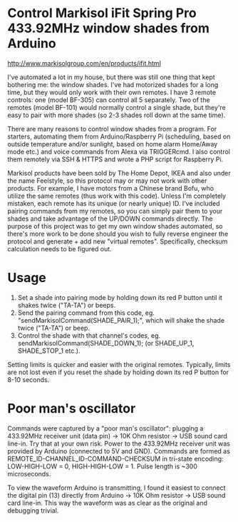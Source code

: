 # Control Markisol iFit Spring Pro 433.92MHz window shades from Arduino
http://www.markisolgroup.com/en/products/ifit.html

I've automated a lot in my house, but there was still one thing that kept bothering me: the window shades. I've had motorized shades for a long time, but they would only work with their own remotes. I have 3 remote controls: one (model BF-305) can control all 5 separately. Two of the remotes (model BF-101) would normally control a single shade, but they're easy to pair with more shades (so 2-3 shades roll down at the same time).

There are many reasons to control window shades from a program. For starters, automating them from Arduino/Raspberry Pi (scheduling, based on outside temperature and/or sunlight, based on home alarm Home/Away mode etc.) and voice commands from Alexa via TRIGGERcmd. I also control them remotely via SSH & HTTPS and wrote a PHP script for Raspberry Pi.

Markisol products have been sold by The Home Depot, IKEA and also under the name Feelstyle, so this protocol may or may not work with other products. For example, I have motors from a Chinese brand Bofu, who utilize the same remotes (thus work with this code). Unless I'm completely mistaken, each remote has its unique (or nearly unique) ID. I've included pairing commands from my remotes, so you can simply pair them to your shades and take advantage of the UP/DOWN commands directly. The purpose of this project was to get my own window shades automated, so there's more work to be done should you wish to fully reverse engineer the protocol and generate + add new "virtual remotes". Specifically, checksum calculation needs to be figured out.


# Usage
1. Set a shade into pairing mode by holding down its red P button until it shakes twice ("TA-TA") or beeps.
2. Send the pairing command from this code, eg. "sendMarkisolCommand(SHADE_PAIR_1);", which will shake the shade twice ("TA-TA") or beep.
3. Control the shade with that channel's codes, eg. sendMarkisolCommand(SHADE_DOWN_1); (or SHADE_UP_1, SHADE_STOP_1 etc.).

Setting limits is quicker and easier with the original remotes. Typically, limits are not lost even if you reset the shade by holding down its red P button for 8-10 seconds.


# Poor man's oscillator
Commands were captured by a "poor man's oscillator": plugging a 433.92MHz receiver unit (data pin) -> 10K Ohm resistor -> USB sound card line-in. Try that at your own risk. Power to the 433.92MHz receiver unit was provided by Arduino (connected to 5V and GND). Commands are formed as REMOTE_ID-CHANNEL_ID-COMMAND-CHECKSUM in tri-state encoding: LOW-HIGH-LOW = 0, HIGH-HIGH-LOW = 1. Pulse length is ~300 microseconds.

To view the waveform Arduino is transmitting, I found it easiest to connect the digital pin (13) directly from Arduino -> 10K Ohm resistor -> USB sound card line-in. This way the waveform was as clear as the original and debugging trivial.
